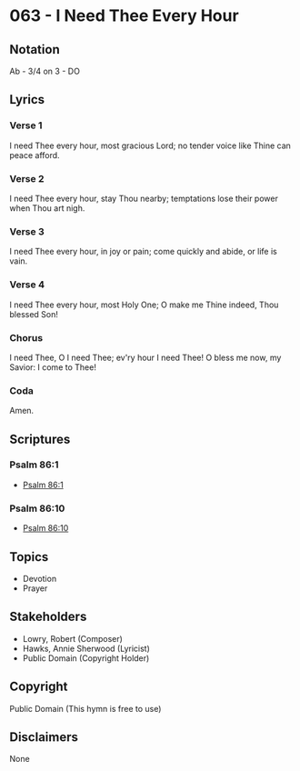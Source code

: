 # 063 - I Need Thee Every Hour

## Notation

Ab - 3/4 on 3 - DO

## Lyrics

### Verse 1

I need Thee every hour, most gracious Lord; no tender voice like Thine can peace afford.

### Verse 2

I need Thee every hour, stay Thou nearby; temptations lose their power when Thou art nigh.

### Verse 3

I need Thee every hour, in joy or pain; come quickly and abide, or life is vain.

### Verse 4

I need Thee every hour, most Holy One; O make me Thine indeed, Thou blessed Son!

### Chorus

I need Thee, O I need Thee; ev'ry hour I need Thee! O bless me now, my Savior: I come to Thee!

### Coda

Amen.


## Scriptures

### Psalm 86:1

- [Psalm 86:1](https://www.biblegateway.com/passage/?search=Psalm%2086%3A1)

### Psalm 86:10

- [Psalm 86:10](https://www.biblegateway.com/passage/?search=Psalm%2086%3A10)


## Topics

- Devotion
- Prayer

## Stakeholders

- Lowry, Robert (Composer)
- Hawks, Annie Sherwood (Lyricist)
- Public Domain (Copyright Holder)

## Copyright

Public Domain
(This hymn is free to use)

## Disclaimers

None

